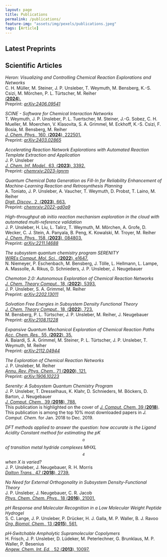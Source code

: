 ```yaml
---
layout: page
title: Publications
permalink: /publications/
feature-img: "assets/img/pexels/publications.jpeg"
tags: [Article]
---
```


## Latest Preprints


## Scientific Articles
*Heron: Visualizing and Controlling Chemical Reaction Explorations and Networks*  
C. H. Müller, M. Steiner, J. P. Unsleber, T. Weymuth, M. Bensberg, K.-S. Csizi, M. Mörchen, P. L. Türtscher, M. Reiher  
[(**2024**).](https://arxiv.org/abs/2406.09541)  
Preprint: [*arXiv:2406.09541*](https://arxiv.org/abs/2406.09541)  

*SCINE - Software for Chemical Interaction Networks*  
T. Weymuth, J. P. Unsleber, P. L. Tuertscher, M. Steiner, J.-G. Sobez, C. H. Mueller, M. Moerchen, V. Klasovita, S. A. Grimmel, M. Eckhoff, K.-S. Csizi, F. Bosia, M. Bensberg, M. Reiher  
[*J. Chem. Phys.*, 160, (**2024**), 222501.](https://doi.org/10.1063/5.0206974)  
Preprint: [*arXiv:2403.02865*](https://arxiv.org/abs/2403.02865)  

*Accelerating Reaction Network Explorations with Automated Reaction Template Extraction and Application*  
J. P. Unsleber  
[*J. Chem. Inf. Model.*, 63, (**2023**), 3392.](https://doi.org/10.1021/acs.jcim.3c00102)  
Preprint: [*chemrxiv:2023-lgnrm*](https://doi.org/10.26434/chemrxiv-2023-lgnrm)  

*Quantum Chemical Data Generation as Fill-In for Reliability Enhancement of Machine-Learning Reaction and Retrosynthesis Planning*  
A. Toniato, J. P. Unsleber, A. Vaucher, T. Weymuth, D. Probst, T. Laino, M. Reiher  
[*Digit. Discov.*, 2, (**2023**), 663.](https://doi.org/10.1039/D3DD00006K)  
Preprint: [*chemrxiv:2022-gd0q9*](https://doi.org/10.26434/chemrxiv-2022-gd0q9)  

*High-throughput ab initio reaction mechanism exploration in the cloud with automated multi-reference validation*  
J. P. Unsleber, H. Liu, L. Talirz, T. Weymuth, M. Mörchen, A. Grofe, D. Wecker, C. J. Stein, A. Panyala, B. Peng, K. Kowalski, M. Troyer, M. Reiher  
[*J. Chem. Phys.*, 158, (**2023**), 084803.](https://doi.org/10.1063/5.0136526)  
Preprint: [*arXiv:2211.14688*](https://doi.org/10.48550/arXiv.2211.14688)  

*The subsystem quantum chemistry program SERENITY*  
[*WIREs Comput. Mol. Sci.*, (**2022**), e1647.](https://doi.org/10.1002/wcms.1647)  
N. Niemeyer, P. Eschenbach, M. Bensberg, J. Tölle, L. Hellmann, L. Lampe, A. Massolle, A. Rikus, D. Schnieders, J. P. Unsleber, J. Neugebauer  

*Chemoton 2.0: Autonomous Exploration of Chemical Reaction Networks*  
[*J. Chem. Theory Comput.*, 18, (**2022**), 5393.](https://doi.org/10.1021/acs.jctc.2c00193)  
J. P. Unsleber, S. A. Grimmel, M. Reiher  
Preprint: [*arXiv:2202.13011*](https://doi.org/10.48550/arXiv.2202.13011)  

*Solvation Free Energies in Subsystem Density Functional Theory*  
[*J. Chem. Theory Comput.*, 18, (**2022**), 723.](https://doi.org/10.1021/acs.jctc.1c00864)  
M. Bensberg, P. L. Türtscher, J. P. Unsleber, M. Reiher, J. Neugebauer  
Preprint: [*arXiv:2108.11228*](https://arxiv.org/abs/2108.11228)  

*Expansive Quantum Mechanical Exploration of Chemical Reaction Paths*  
[*Acc. Chem. Res.*, 55, (**2022**), 35.](https://doi.org/10.1021/acs.accounts.1c00472)  
A. Baiardi, S. A. Grimmel, M. Steiner, P. L. Türtscher, J. P. Unsleber, T. Weymuth, M. Reiher  
Preprint: [*arXiv:2112.04944*](https://doi.org/10.48550/arXiv.2112.04944)  

*The Exploration of Chemical Reaction Networks*  
J. P. Unsleber, M. Reiher  
[*Annu. Rev. Phys. Chem.*, 71 (**2020**), 121.](https://doi.org/10.1146/annurev-physchem-071119-040123)  
Preprint: [*arXiv:1906.10223*](https://arxiv.org/abs/1906.10223)  

*Serenity: A Subsystem Quantum Chemistry Program*  
J. P. Unsleber, T. Dresselhaus, K. Klahr, D. Schnieders, M. Böckers, D. Barton, J. Neugebauer  
[*J. Comput. Chem.*, 39 (**2018**), 788.](http://doi.org/10.1002/jcc.25162)  
This publication is highlighted on the cover of [*J. Comput. Chem.* 39 (**2018**)](http://dx.doi.org/10.1002/jcc.25216).  
This publication is among the top 10% most downloaded papers in *J. Comput. Chem.* for Jan. 2018 to Dec. 2019.  

*DFT methods applied to answer the question: how accurate is the Ligand Acidity Constant method for estimating the pK$$_a$$ of transition metal hydride complexes MHXL$$_4$$ when X is varied?*  
J. P. Unsleber, J. Neugebauer, R. H. Morris  
[*Dalton Trans.*, 47 (**2018**), 2739.](http://doi.org/10.1039/C7DT03473C)

*No Need for External Orthogonality in Subsystem Density-Functional Theory*  
J. P. Unsleber, J. Neugebauer, C. R. Jacob  
[*Phys. Chem. Chem. Phys.*, 18 (**2016**), 21001.](https://doi.org/10.1039/C6CP00332J)  
  
*pH Response and Molecular Recognition in a Low Molecular Weight Peptide Hydrogel*  
S. C. Lange, J. P. Unsleber, P. Drücker, H. J. Galla, M. P. Waller, B. J. Ravoo    
[*Org. Biomol. Chem.*, 13 (**2015**), 561.](https://doi.org/10.1039/C4OB02069C)
  
*pH‐Switchable Ampholytic Supramolecular Copolymers*  
H. Frisch, J. P. Unsleber, D. Lüdeker, M. Peterlechner, G. Brunklaus, M. P. Waller, P. Besenius  
[*Angew. Chem. Int. Ed.* , 52 (**2013**), 10097.](https://doi.org/10.1002/anie.201303810)
  
